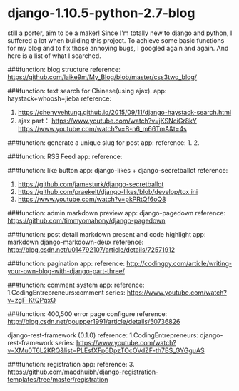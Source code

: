 # django-1.10.5-python-2.7-blog
still a porter, aim to be a maker!
Since I'm totally new to django and python, I suffered a lot when building this project. To achieve some basic functions for my blog and to fix those annoying bugs, I googled again and again. And here is a list of what I searched. 


###function: blog structure
reference:  https://github.com/laike9m/My_Blog/blob/master/css3two_blog/

###function: text search for Chinese(using ajax).
app: haystack+whoosh+jieba
reference: 
  1. https://chenyvehtung.github.io/2015/09/11/django-haystack-search.html
  2. ajax part：
            https://www.youtube.com/watch?v=jKSNciGr8kY
            https://www.youtube.com/watch?v=B-n6_m66TmA&t=4s

###function: generate a unique slug for post 
app:
reference:
  1.
  2.

###function: RSS Feed
app:
reference:
 
###function: like button
app: django-likes + django-secretballot
reference:
  1. https://github.com/jamesturk/django-secretballot
  2. https://github.com/praekelt/django-likes/blob/develop/tox.ini
  3. https://www.youtube.com/watch?v=pkPRtQf6oQ8
  
###function: admin markdown preview
app: django-pagedown
reference: https://github.com/timmyomahony/django-pagedown

###function: post detail markdown present and code highlight
app: markdown django-markdown-deux 
reference: http://blog.csdn.net/u014792107/article/details/72571912

###function: pagination
app: 
reference:  http://codingpy.com/article/writing-your-own-blog-with-django-part-three/

###function: comment system
app: 
reference:
  1.CodingEntrepreneurs:comment series:
    https://www.youtube.com/watch?v=zgF-KtQPqxQ

###function: 400,500 error page configure 
reference:  http://blog.csdn.net/goupper1991/article/details/50736826

django-rest-framework (0.1.0)
reference:
  1.CodingEntrepreneurs: django-rest-framework series:
    https://www.youtube.com/watch?v=XMu0T6L2KRQ&list=PLEsfXFp6DpzTOcOVdZF-th7BS_GYGguAS

###function: registration 
app: 
reference:
    3. https://github.com/macdhuibh/django-registration-templates/tree/master/registration
    
    
    
